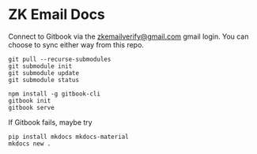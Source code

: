 
# ZK Email Docs

Connect to Gitbook via the zkemailverify@gmail.com gmail login. You can choose to sync either way from this repo.

```
git pull --recurse-submodules
git submodule init
git submodule update
git submodule status

npm install -g gitbook-cli
gitbook init
gitbook serve
```
If Gitbook fails, maybe try
```
pip install mkdocs mkdocs-material
mkdocs new .
```
